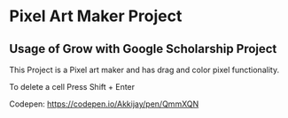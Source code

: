 # Pixel Art Maker Project

## Usage of Grow with Google Scholarship Project

This Project is a Pixel art maker and has drag and color pixel functionality.

To delete  a cell Press Shift + Enter

Codepen: https://codepen.io/Akkijay/pen/QmmXQN

